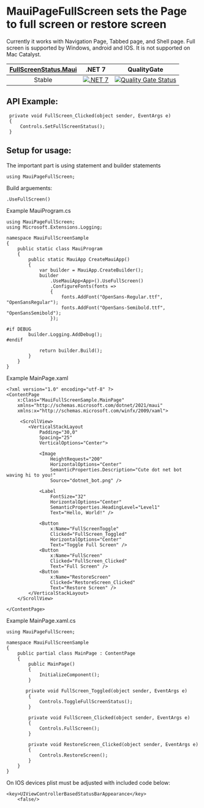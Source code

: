 # MauiPageFullScreen sets the Page to full screen or restore screen

Currently it works with Navigation Page, Tabbed page, and Shell page. Full screen is supported by Windows, android and IOS. It is not supported on Mac Catalyst.

|[FullScreenStatus.Maui](https://www.nuget.org/packages/FullScreenStatus.Maui/)|.NET 7|QualityGate|
|:---:|:---:|:---:|
|Stable|[![.NET 7](https://badgen.net/nuget/v/FullScreenStatus.Maui/?icon=nuget)](https://www.nuget.org/packages/FullScreenStatus.Maui/1.0.4)|[![Quality Gate Status](https://sonarcloud.io/api/project_badges/measure?project=ne0rrmatrix_MauiPageFullScreen&metric=alert_status)](https://sonarcloud.io/summary/new_code?id=ne0rrmatrix_MauiPageFullScreen)|

## API Example:

```
 private void FullScreen_Clicked(object sender, EventArgs e)
 {
     Controls.SetFullScreenStatus();
 }
```

## Setup for usage:
The important part is using statement and builder statements
```
using MauiPageFullScreen;
```
Build arguements:
```
.UseFullScreen()
```
Example MauiProgram.cs
```
using MauiPageFullScreen;
using Microsoft.Extensions.Logging;

namespace MauiFullScreenSample
{
    public static class MauiProgram
    {
        public static MauiApp CreateMauiApp()
        {
            var builder = MauiApp.CreateBuilder();
            builder
                .UseMauiApp<App>().UseFullScreen()
                .ConfigureFonts(fonts =>
                {
                    fonts.AddFont("OpenSans-Regular.ttf", "OpenSansRegular");
                    fonts.AddFont("OpenSans-Semibold.ttf", "OpenSansSemibold");
                });

#if DEBUG
		builder.Logging.AddDebug();
#endif

            return builder.Build();
        }
    }
}
```

Example MainPage.xaml
```
<?xml version="1.0" encoding="utf-8" ?>
<ContentPage
    x:Class="MauiFullScreenSample.MainPage"
    xmlns="http://schemas.microsoft.com/dotnet/2021/maui"
    xmlns:x="http://schemas.microsoft.com/winfx/2009/xaml">

     <ScrollView>
        <VerticalStackLayout
            Padding="30,0"
            Spacing="25"
            VerticalOptions="Center">

            <Image
                HeightRequest="200"
                HorizontalOptions="Center"
                SemanticProperties.Description="Cute dot net bot waving hi to you!"
                Source="dotnet_bot.png" />

            <Label
                FontSize="32"
                HorizontalOptions="Center"
                SemanticProperties.HeadingLevel="Level1"
                Text="Hello, World!" />

            <Button
                x:Name="FullScreenToggle"
                Clicked="FullScreen_Toggled"
                HorizontalOptions="Center"
                Text="Toggle Full Screen" />
            <Button
                x:Name="FullScreen"
                Clicked="FullScreen_Clicked"
                Text="Full Screen" />
            <Button
                x:Name="RestoreScreen"
                Clicked="RestoreScreen_Clicked"
                Text="Restore Screen" />
        </VerticalStackLayout>
    </ScrollView>

</ContentPage>
```

Example MainPage.xaml.cs
```
using MauiPageFullScreen;

namespace MauiFullScreenSample
{
    public partial class MainPage : ContentPage
    {
        public MainPage()
        {
            InitializeComponent();
        }

       private void FullScreen_Toggled(object sender, EventArgs e)
        {
            Controls.ToggleFullScreenStatus();
        }

        private void FullScreen_Clicked(object sender, EventArgs e)
        {
            Controls.FullScreen();
        }

        private void RestoreScreen_Clicked(object sender, EventArgs e)
        {
            Controls.RestoreScreen();
        }
    }
}
```
On IOS devices plist must be adjusted with included code below:

```
<key>UIViewControllerBasedStatusBarAppearance</key>
	<false/>
```
